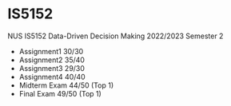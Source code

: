 # IS5152
NUS IS5152 Data-Driven Decision Making 2022/2023 Semester 2

- Assignment1 30/30
- Assignment2 35/40
- Assignment3 29/30
- Assignment4 40/40
- Midterm Exam 44/50 (Top 1)
- Final Exam 49/50 (Top 1)
